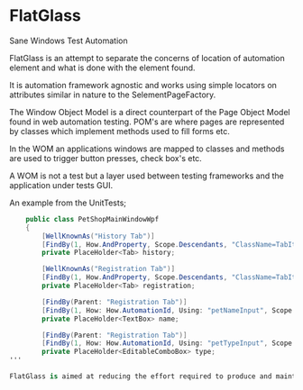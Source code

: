 # FlatGlass
Sane Windows Test Automation

FlatGlass is an attempt to separate the concerns of location of automation element and what is done with the element found. 

It is automation framework agnostic and works using simple locators on attributes similar in nature to the SelementPageFactory.

The Window Object Model is a direct counterpart of the Page Object Model found in web automation testing. 
POM's are where pages are represented by classes which implement methods used to fill forms etc.

In the WOM an applications windows are mapped to classes and methods are used to trigger button presses, check box's etc.

A WOM is not a test but a layer used between testing frameworks and the application under tests GUI.

An example from the UnitTests;

```c#
    public class PetShopMainWindowWpf
    {
        [WellKnownAs("History Tab")]
        [FindBy(1, How.AndProperty, Scope.Descendants, "ClassName=TabItem", "Name=History")]
        private PlaceHolder<Tab> history;

        [WellKnownAs("Registration Tab")]
        [FindBy(1, How.AndProperty, Scope.Descendants, "ClassName=TabItem", "Name=Registration")]
        private PlaceHolder<Tab> registration;

        [FindBy(Parent: "Registration Tab")]
        [FindBy(1, How: How.AutomationId, Using: "petNameInput", Scope: Scope.ChildrenOnly, ControlType: "Edit")]
        private PlaceHolder<TextBox> name;

        [FindBy(Parent: "Registration Tab")]
        [FindBy(1, How: How.AutomationId, Using: "petTypeInput", Scope: Scope.ChildrenOnly, ControlType: "ComboBox")]
        private PlaceHolder<EditableComboBox> type;
'''

FlatGlass is aimed at reducing the effort required to produce and maintain a Window Object Model for an application.
